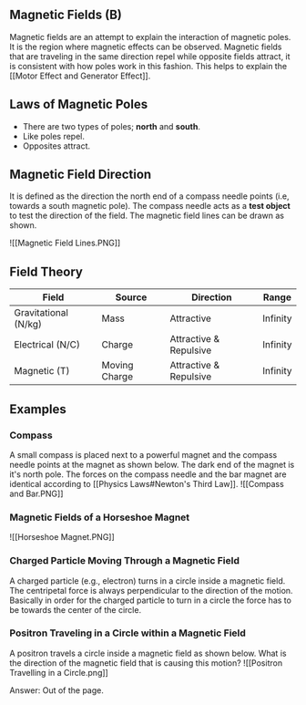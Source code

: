 ## Magnetic Fields (B)
Magnetic fields are an attempt to explain the interaction of magnetic poles. It is the region where magnetic effects can be observed. Magnetic fields that are traveling in the same direction repel while opposite fields attract, it is consistent with how poles work in this fashion. This helps to explain the [[Motor Effect and Generator Effect]].

## Laws of Magnetic Poles
- There are two types of poles; **north** and **south**.
- Like poles repel.
- Opposites attract.

## Magnetic Field Direction
It is defined as the direction the north end of a compass needle points (i.e, towards a south magnetic pole). The compass needle acts as a **test object** to test the direction of the field. The magnetic field lines can be drawn as shown.

![[Magnetic Field Lines.PNG]]

## Field Theory
| Field                | Source        | Direction              | Range    |
| -------------------- | ------------- | ---------------------- | -------- |
| Gravitational (N/kg) | Mass          | Attractive             | Infinity |
| Electrical (N/C)     | Charge        | Attractive & Repulsive | Infinity |
| Magnetic (T)         | Moving Charge | Attractive & Repulsive | Infinity         |


## Examples

### Compass
A small compass is placed next to a powerful magnet and the compass needle points at the magnet as shown below. The dark end of the magnet is it's north pole. The forces on the compass needle and the bar magnet are identical according to [[Physics Laws#Newton's Third Law]].
![[Compass and Bar.PNG]]

### Magnetic Fields of a Horseshoe Magnet
![[Horseshoe Magnet.PNG]]

### Charged Particle Moving Through a Magnetic Field
A charged particle (e.g., electron) turns in a circle inside a magnetic field.
The centripetal force is always perpendicular to the direction of the motion. Basically in order for the charged particle to turn in a circle the force has to be towards the center of the circle.

### Positron Traveling in a Circle within a Magnetic Field
A positron travels a circle inside a magnetic field as shown below. What is the direction of the magnetic field that is causing this motion?
![[Positron Travelling in a Circle.png]]

Answer: Out of the page.